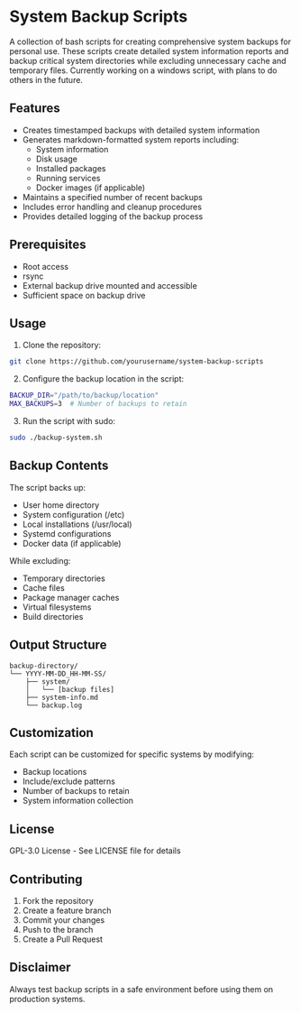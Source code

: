 # System Backup Scripts

A collection of bash scripts for creating comprehensive system backups for personal use. These scripts create detailed system information reports and backup critical system directories while excluding unnecessary cache and temporary files. Currently working on a windows script, with plans to do others in the future.

## Features

- Creates timestamped backups with detailed system information
- Generates markdown-formatted system reports including:
  - System information
  - Disk usage
  - Installed packages
  - Running services
  - Docker images (if applicable)
- Maintains a specified number of recent backups
- Includes error handling and cleanup procedures
- Provides detailed logging of the backup process

## Prerequisites

- Root access
- rsync
- External backup drive mounted and accessible
- Sufficient space on backup drive

## Usage

1. Clone the repository:
```bash
git clone https://github.com/yourusername/system-backup-scripts
```

2. Configure the backup location in the script:
```bash
BACKUP_DIR="/path/to/backup/location"
MAX_BACKUPS=3  # Number of backups to retain
```

3. Run the script with sudo:
```bash
sudo ./backup-system.sh
```

## Backup Contents

The script backs up:
- User home directory
- System configuration (/etc)
- Local installations (/usr/local)
- Systemd configurations
- Docker data (if applicable)

While excluding:
- Temporary directories
- Cache files
- Package manager caches
- Virtual filesystems
- Build directories

## Output Structure

```
backup-directory/
└── YYYY-MM-DD_HH-MM-SS/
    ├── system/
    │   └── [backup files]
    ├── system-info.md
    └── backup.log
```

## Customization

Each script can be customized for specific systems by modifying:
- Backup locations
- Include/exclude patterns
- Number of backups to retain
- System information collection

## License

GPL-3.0 License - See LICENSE file for details

## Contributing

1. Fork the repository
2. Create a feature branch
3. Commit your changes
4. Push to the branch
5. Create a Pull Request

## Disclaimer

Always test backup scripts in a safe environment before using them on production systems.
